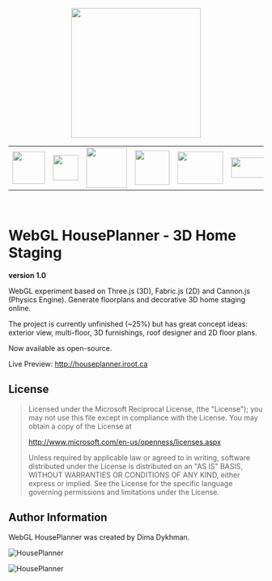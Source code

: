 <p align="center"><img src="https://github.com/poofik/webgl-houseplanner/raw/master/objects/Platform/Textures/logo.png" alt="" width="256" height="256" /></p>

<table align="center" style="border-collapse:collapse">
<tr>
<td><img src="http://www.clipartbest.com/cliparts/Kcn/eee/Kcneeea9i.png" alt="" width="64" height="64" /></td>
<td><img src="http://www.w3.org/html/logo/downloads/HTML5_Logo_64.png" alt="" width="50" height="50" /></td>
<td><img src="http://franciscoprado.com.br/wp-content/uploads/2012/11/blender_icon.jpg" alt="" width="80" height="80" /></td>
<td><img src="http://jackthewebber.com/wp-content/uploads/2013/07/icon-Jquery1.png" alt="" width="68" height="68" /></td>
<td><img src="http://www.userlogos.org/files/logos/jumpordie/inkscape.png" alt="" width="90" height="64" /></td>
<td><img src="http://upload.wikimedia.org/wikipedia/commons/3/39/WebGL_logo.png" alt="" width="80" height="40" /></td>
</tr>
</table><br/>

# WebGL HousePlanner - 3D Home Staging #
**version 1.0**

WebGL experiment based on Three.js (3D), Fabric.js (2D) and Cannon.js (Physics Engine). Generate floorplans and decorative 3D home staging online.

The project is currently unfinished (~25%) but has great concept ideas: exterior view, multi-floor, 3D furnishings, roof designer and 2D floor plans.

Now available as open-source.

Live Preview: http://houseplanner.iroot.ca

## License

> Licensed under the Microsoft Reciprocal License, (the "License");
you may not use this file except in compliance with the License.
You may obtain a copy of the License at
>
>    http://www.microsoft.com/en-us/openness/licenses.aspx
>    
> Unless required by applicable law or agreed to in writing, software
distributed under the License is distributed on an "AS IS" BASIS,
WITHOUT WARRANTIES OR CONDITIONS OF ANY KIND, either express or implied.
See the License for the specific language governing permissions and
limitations under the License.

## Author Information

WebGL HousePlanner was created by Dima Dykhman.

![HousePlanner](https://github.com/poofik/webgl-houseplanner/raw/master/screenshot.jpg)

![HousePlanner](https://github.com/poofik/webgl-houseplanner/raw/master/screenshot2.jpg)